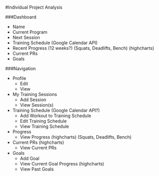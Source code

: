 #Individual Project Analysis

###Dashboard
* Name
* Current Program
* Next Session
* Training Schedule (Google Calendar API)
* Recent Progress (12 weeks?) (Squats, Deadlifts, Bench) (highcharts)
* Current PRs
* Goals

###Navigation
* Profile
	- Edit
	- View
* My Training Sessions
	- Add Session
	- View Session(s)
* Training Schedule (Google Calendar API?)
	- Add Workout to Training Schedule
	- Edit Training Schedule
	- View Training Schedule
* Progress
	- View Progress (highcharts) (Squats, Deadlifts, Bench)
* Current PRs (highcharts)
	- View Current PRs
* Goals	
	- Add Goal
	- View Current Goal Progress (highcharts)
	- View Past Goals
